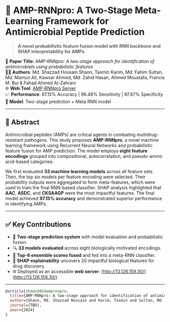 # 🦠 AMP-RNNpro: A Two-Stage Meta-Learning Framework for Antimicrobial Peptide Prediction

> **A novel probabilistic feature fusion model with RNN backbone and SHAP interpretability for AMPs**

📄 **Paper Title**: *AMP-RNNpro: A two-stage approach for identification of antimicrobials using probabilistic features*  
👨‍🔬 **Authors**: Md. Shazzad Hossain Shaon, Tasmin Karim, Md. Fahim Sultan, Md. Mamun Ali, Kawsar Ahmed, Md. Zahid Hasan, Ahmed Moustafa, Francis M. Bui & Fahad Ahmed Al-Zahrani  
🌐 **Web Tool**: [AMP-RNNpro Server](http://13.126.159.30/)  
📈 **Performance**: 97.15% Accuracy | 96.48% Sensitivity | 97.87% Specificity  
🧬 **Model**: Two-stage prediction + Meta RNN model  

---

## 🧠 Abstract

Antimicrobial peptides (AMPs) are critical agents in combating multidrug-resistant pathogens. This study proposes **AMP-RNNpro**, a novel machine learning framework using Recurrent Neural Networks and probabilistic feature fusion for AMP prediction. The model employs **eight feature encodings** grouped into compositional, autocorrelation, and pseudo-amino acid-based categories.

We first evaluated **33 machine learning models** across all feature sets. Then, the top six models per feature encoding were selected. Their probability outputs were aggregated to form meta-features, which were used to train the final RNN-based classifier. SHAP analysis highlighted that **AAC**, **ASDC**, and **CKSAAGP** were the most impactful features. The final model achieved **97.15% accuracy** and demonstrated superior performance in identifying AMPs.

---

## ✅ Key Contributions

- 🔁 **Two-stage prediction system** with model evaluation and probabilistic fusion.
- 🔍 **33 models evaluated** across eight biologically motivated encodings.
- 🔗 **Top-6 ensemble scores fused** and fed into a meta-RNN classifier.
- 🧬 **SHAP explainability** uncovers 20 impactful biological features for drug discovery.
- 🌐 Deployed as an accessible **web server**: [http://13.126.159.30/](http://13.126.159.30/)

---

```bibtex
@article{shaon2024amprnnpro,
  title={AMP-RNNpro: A two-stage approach for identification of antimicrobials using probabilistic features},
  author={Shaon, Md. Shazzad Hossain and Karim, Tasmin and Sultan, Md. Fahim and others},
  journal={TBD},
  year={2024}
}
